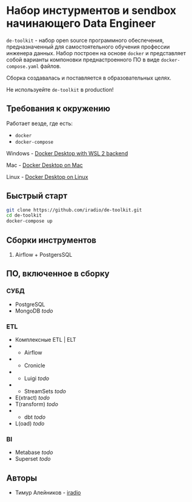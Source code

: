 # Набор инстурментов и sendbox начинающего Data Engineer
`de-toolkit` - набор open source программного обеспечения, предназначенный для самостоятельного обучения профессии инженера данных. Набор построен на основе `docker` и представляет собой варианты компоновки преднастроенного ПО в виде `docker-compose.yaml` файлов.

Сборка создавалась и поставляется в образовательных целях.

Не используейте `de-toolkit` в production!

## Требования к окружению
Работает везде, где есть:
- `docker`
- `docker-compose`

Windows - [Docker Desktop with WSL 2 backend](https://docs.docker.com/desktop/windows/wsl/)

Mac - [Docker Desktop on Mac](https://docs.docker.com/desktop/install/mac-install/)

Linux - [Docker Desktop on Linux](https://docs.docker.com/desktop/install/linux-install/)

## Быстрый старт
``` bash
git clone https://github.com/iradio/de-toolkit.git
cd de-toolkit
docker-compose up
```


## Сборки инструментов
1. Airflow + PostgersSQL 


## ПО, включенное в сборку
### СУБД
* PostgreSQL
* MongoDB *todo*
### ETL
* Комплексные ETL | ELT
* * Airflow
* * Cronicle
* * Luigi *todo*
* * StreamSets *todo*
* E(xtract) *todo*
* T(ransform) *todo*
* * dbt *todo*
* L(oad) *todo*

### BI
* Metabase *todo*
* Superset *todo*

## Авторы
- Тимур Алейников - [iradio](https://github.com/iradio)